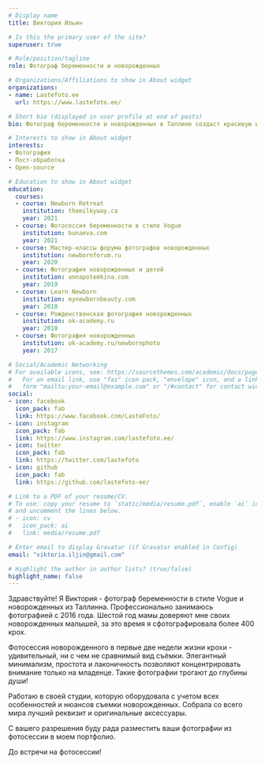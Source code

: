```yaml
---
# Display name
title: Виктория Ильин

# Is this the primary user of the site?
superuser: true

# Role/position/tagline
role: Фотограф беременности и новорожденных

# Organizations/Affiliations to show in About widget
organizations:
- name: Lastefoto.ee
  url: https://www.lastefoto.ee/

# Short bio (displayed in user profile at end of posts)
bio: Фотограф беременности и новорожденных в Таллине создаст красивую и неповторимую историю вашей семьи

# Interests to show in About widget
interests:
- Фотография
- Пост-обработка
- Open-source

# Education to show in About widget
education:
  courses:
  - course: Newborn Retreat
    institution: themilkyway.ca
    year: 2021
  - course: Фотосессия беременности в стиле Vogue
    institution: bunaeva.com
    year: 2021  
  - course: Мастер-классы форума фотографов новорожденных
    institution: newbornforum.ru
    year: 2020
  - course: Фотография новорожденных и детей
    institution: annapotemkina.com
    year: 2019
  - course: Learn Newborn
    institution: mynewbornbeauty.com
    year: 2018
  - course: Рожденственская фотография новорожденных
    institution: ok-academy.ru
    year: 2018
  - course: Фотография новорожденных
    institution: ok-academy.ru/newbornphoto
    year: 2017

# Social/Academic Networking
# For available icons, see: https://sourcethemes.com/academic/docs/page-builder/#icons
#   For an email link, use "fas" icon pack, "envelope" icon, and a link in the
#   form "mailto:your-email@example.com" or "/#contact" for contact widget.
social:
- icon: facebook
  icon_pack: fab
  link: https://www.facebook.com/LasteFoto/
- icon: instagram
  icon_pack: fab
  link: https://www.instagram.com/lastefoto.ee/
- icon: twitter
  icon_pack: fab
  link: https://twitter.com/lastefoto
- icon: github
  icon_pack: fab
  link: https://github.com/lastefoto-ee/

# Link to a PDF of your resume/CV.
# To use: copy your resume to `static/media/resume.pdf`, enable `ai` icons in `params.toml`, 
# and uncomment the lines below.
# - icon: cv
#   icon_pack: ai
#   link: media/resume.pdf

# Enter email to display Gravatar (if Gravatar enabled in Config)
email: "viktoria.iljin@gmail.com"

# Highlight the author in author lists? (true/false)
highlight_name: false
---
```

Здравствуйте! Я Виктория - фотограф беременности в стиле Vogue и новорожденных из Таллинна.
Профессионально занимаюсь фотографией с 2016 года. Шестой год мамы доверяют мне своих новорожденных малышей, за это время я сфотографировала более 400 крох. 

Фотосессия новорожденного в первые две недели жизни крохи - удивительный, ни с чем не сравнимый вид съёмки. Элегантный минимализм, простота и лаконичность позволяют концентрировать внимание только на младенце. Такие фотографии трогают до глубины души!

Работаю в своей студии, которую оборудовала с учетом всех особенностей и нюансов съемки новорожденных.
Собрала со всего мира лучший реквизит и оригинальные аксессуары. 

С вашего разрешения буду рада разместить ваши фотографии из фотосессии в моем портфолио.

До встречи на фотосессии!